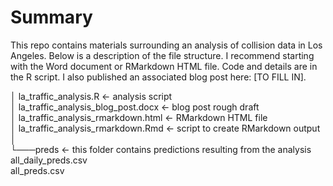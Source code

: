 # Summary

This repo contains materials surrounding an analysis of collision data in Los Angeles.
Below is a description of the file structure.
I recommend starting with the Word document or RMarkdown HTML file.
Code and details are in the R script.
I also published an associated blog post here: [TO FILL IN].


│   la_traffic_analysis.R                <- analysis script   
│   la_traffic_analysis_blog_post.docx   <- blog post rough draft   
│   la_traffic_analysis_rmarkdown.html   <- RMarkdown HTML file   
│   la_traffic_analysis_rmarkdown.Rmd    <- script to create RMarkdown output   
│   
└───preds                                <- this folder contains predictions resulting from the analysis   
        all_daily_preds.csv   
        all_preds.csv   
